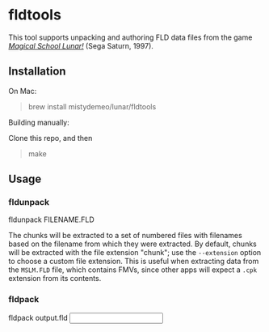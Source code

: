 # fldtools

This tool supports unpacking and authoring FLD data files from the game [*Magical School Lunar!*](https://en.wikipedia.org/wiki/Lunar:_Samposuru_Gakuen) (Sega Saturn, 1997).

## Installation

On Mac:

> brew install mistydemeo/lunar/fldtools

Building manually:

Clone this repo, and then

> make

## Usage

### fldunpack

fldunpack FILENAME.FLD

The chunks will be extracted to a set of numbered files with filenames based on the filename from which they were extracted. By default, chunks will be extracted with the file extension "chunk"; use the `--extension` option to choose a custom file extension. This is useful when extracting data from the `MSLM.FLD` file, which contains FMVs, since other apps will expect a `.cpk` extension from its contents.

### fldpack

fldpack output.fld <input files>
